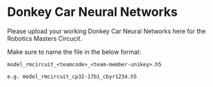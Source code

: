 # Donkey Car Neural Networks

Please upload your working Donkey Car Neural Networks here for the Robotics Masters Circucit.

Make sure to name the file in the below format:
```
model_rmcircuit_<teamcode>_<team-member-unikey>.h5

e.g. model_rmcircuit_cp32-17b1_cbyr1234.h5
```
